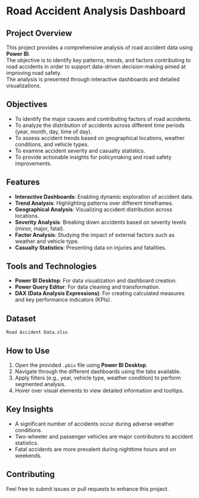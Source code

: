 # Road Accident Analysis Dashboard

## Project Overview
This project provides a comprehensive analysis of road accident data using **Power BI**.  
The objective is to identify key patterns, trends, and factors contributing to road accidents in order to support data-driven decision-making aimed at improving road safety.  
The analysis is presented through interactive dashboards and detailed visualizations.

## Objectives
- To identify the major causes and contributing factors of road accidents.
- To analyze the distribution of accidents across different time periods (year, month, day, time of day).
- To assess accident trends based on geographical locations, weather conditions, and vehicle types.
- To examine accident severity and casualty statistics.
- To provide actionable insights for policymaking and road safety improvements.

## Features
- **Interactive Dashboards**: Enabling dynamic exploration of accident data.
- **Trend Analysis**: Highlighting patterns over different timeframes.
- **Geographical Analysis**: Visualizing accident distribution across locations.
- **Severity Analysis**: Breaking down accidents based on severity levels (minor, major, fatal).
- **Factor Analysis**: Studying the impact of external factors such as weather and vehicle type.
- **Casualty Statistics**: Presenting data on injuries and fatalities.

## Tools and Technologies
- **Power BI Desktop**: For data visualization and dashboard creation.
- **Power Query Editor**: For data cleaning and transformation.
- **DAX (Data Analysis Expressions)**: For creating calculated measures and key performance indicators (KPIs).

## Dataset
`Road Accident Data.xlsx`

## How to Use
1. Open the provided `.pbix` file using **Power BI Desktop**.
2. Navigate through the different dashboards using the tabs available.
3. Apply filters (e.g., year, vehicle type, weather condition) to perform segmented analysis.
4. Hover over visual elements to view detailed information and tooltips.

## Key Insights

- A significant number of accidents occur during adverse weather conditions.
- Two-wheeler and passenger vehicles are major contributors to accident statistics.
- Fatal accidents are more prevalent during nighttime hours and on weekends.

## Contributing
Feel free to submit issues or pull requests to enhance this project.

